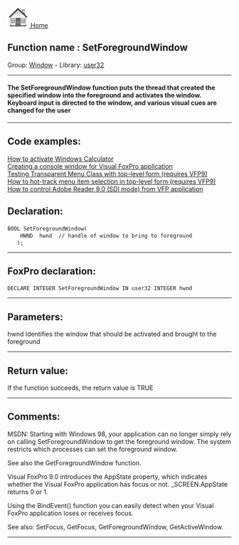 [<img src="../../images/home.png"> Home ](https://github.com/VFPX/Win32API)  

## Function name : SetForegroundWindow
Group: [Window](../../functions_group.md#Window)  -  Library: [user32](../../Libraries.md#user32)  
***  


#### The SetForegroundWindow function puts the thread that created the specified window into the foreground and activates the window. Keyboard input is directed to the window, and various visual cues are changed for the user
***  


## Code examples:
[How to activate Windows Calculator](../../samples/sample_026.md)  
[Creating a console window for Visual FoxPro application](../../samples/sample_474.md)  
[Testing Transparent Menu Class with top-level form (requires VFP9)](../../samples/sample_497.md)  
[How to hot-track menu item selection in top-level form (requires VFP9)](../../samples/sample_521.md)  
[How to control Adobe Reader 9.0 (SDI mode) from VFP application](../../samples/sample_550.md)  

## Declaration:
```foxpro  
BOOL SetForegroundWindow(
    HWND  hwnd 	// handle of window to bring to foreground
   );  
```  
***  


## FoxPro declaration:
```foxpro  
DECLARE INTEGER SetForegroundWindow IN user32 INTEGER hwnd  
```  
***  


## Parameters:
hwnd
Identifies the window that should be activated and brought to the foreground  
***  


## Return value:
If the function succeeds, the return value is TRUE  
***  


## Comments:
MSDN: Starting with Windows 98, your application can no longer simply rely on calling SetForegroundWindow to get the foreground window. The system restricts which processes can set the foreground window.  
  
See also the GetForegroundWindow function.  
  
Visual FoxPro 9.0 introduces the AppState property, which indicates whether the Visual FoxPro application has focus or not. _SCREEN.AppState returns 0 or 1.   
  
Using the BindEvent() function you can easily detect when your Visual FoxPro application loses or receives focus.  
  
See also: SetFocus, GetFocus, GetForegroundWindow, GetActiveWindow.  
  
***  

